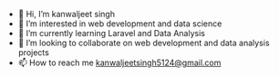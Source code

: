 - 👋 Hi, I’m kanwaljeet singh
- 👀 I’m interested in web development and data science
- 🌱 I’m currently learning Laravel and Data Analysis
- 💞️ I’m looking to collaborate on web development and data analysis projects
- 📫 How to reach me kanwaljeetsingh5124@gmail.com

<!---
kanwaljeet5124/kanwaljeet5124 is a ✨ special ✨ repository because its `README.md` (this file) appears on your GitHub profile.
You can click the Preview link to take a look at your changes.
--->
